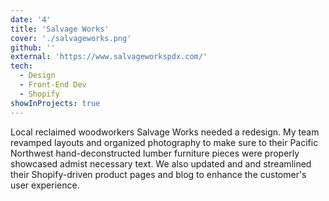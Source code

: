 ```yaml
---
date: '4'
title: 'Salvage Works'
cover: './salvageworks.png'
github: ''
external: 'https://www.salvageworkspdx.com/'
tech:
  - Design
  - Front-End Dev
  - Shopify
showInProjects: true
---
```


Local reclaimed woodworkers Salvage Works needed a redesign. My team revamped layouts and organized photography to make sure to their Pacific Northwest hand-deconstructed lumber furniture pieces were properly showcased admist necessary text. We also updated and and streamlined their Shopify-driven product pages and blog to enhance the customer's user experience.
